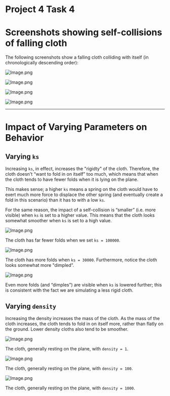# Project 4 Task 4

# Screenshots showing self-collisions of falling cloth

The following screenshots show a falling cloth colliding with itself (in chronologically descending order):

![Image.png](Project%204%20Task%204.assets/Image.png)

![Image.png](Project%204%20Task%204.assets/Image%20(2).png)

![Image.png](Project%204%20Task%204.assets/Image%20(3).png)

![Image.png](Project%204%20Task%204.assets/Image%20(4).png)

---

# Impact of Varying Parameters on Behavior

## Varying `ks`

Increasing `ks`, in effect, increases the "rigidty" of the cloth. Therefore, the cloth doesn't “want to fold in on itself” too much, which means that when the cloth tends to have fewer folds when it is lying on the plane.

This makes sense; a higher `ks` means a spring on the cloth would have to exert much more force to displace the other spring (and eventually create a fold in this scenario) than it has to with a low `ks`.

For the same reason, the impact of a self-collision is “smaller” (i.e. more visible) when `ks` is set to a higher value. This means that the cloth looks somewhat smoother when `ks` is set to a high value.

![Image.png](Project%204%20Task%204.assets/Image%20(5).png)

The cloth has far fewer folds when we set `ks = 100000`.

![Image.png](Project%204%20Task%204.assets/Image%20(6).png)

The cloth has more folds when `ks = 30000`. Furthermore, notice the cloth looks somewhat more "dimpled”.

![Image.png](Project%204%20Task%204.assets/Image%20(7).png)

Even more folds (and “dimples”) are visible when `ks` is lowered further; this is consistent with the fact we are simulating a less rigid cloth.

## Varying `density`

Increasing the density increases the mass of the cloth. As the mass of the cloth increases, the cloth tends to fold in on itself more, rather than flatly on the ground. Lower density cloths also tend to be smoother.

![Image.png](Project%204%20Task%204.assets/Image%20(8).png)

The cloth, generally resting on the plane, with `density = 1`.

![Image.png](Project%204%20Task%204.assets/Image%20(9).png)

The cloth, generally resting on the plane, with `density = 100`.

![Image.png](Project%204%20Task%204.assets/Image%20(10).png)

The cloth, generally resting on the plane, with `density = 1000`.

